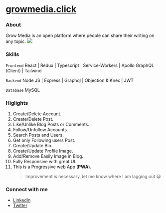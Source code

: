 # **[growmedia.click](https://growmedia.click "GrowMedia")**

### About

Grow Media is an open platform where people can share their writing on any topic.
<img src="https://lh6.googleusercontent.com/tNbJfcRwu54mcfk-lPZZu43EDh-ixe24icDPjTZVcXxUa-yXJUDC7m75xZ5BZczGx4_1ZCBm7F2YL9F2Pxaa=w1365-h670-rw"/>

### Skills

`Frontend` React | Redux | Typescript | Service-Workers | Apollo GraphQL (Client) | Tailwind 

`Backend` Node JS | Express | Graphql | Objection & Knex | JWT

`Database` MySQL

### Higlights

1. Create/Delete Account.
2. Create/Delete Post.
3. Like/Unlike Blog Posts or Comments.
4. Follow/Unfollow Accounts.
5. Search Posts and Users.
6. Get only Following users Post.
7. Create/Update Bio.
8. Create/Update Profile Image.
9. Add/Remove Easily Image in Blog.
10. Fully Responsive with great UI.
11. This is a Progressive web App (**PWA**).
    > Improvement is necessary, let me know where I am lagging out 😀

### Connect with me

- [LinkedIn](https://www.linkedin.com/in/tusharmkj/)
- [Twitter](https://twitter.com/tushar_mkj)

